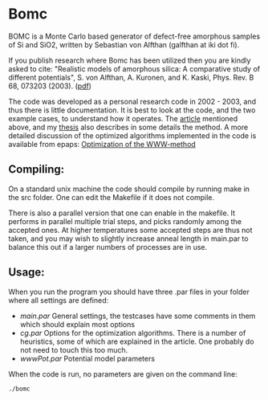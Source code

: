Bomc
====

BOMC is a Monte Carlo based generator of defect-free amorphous samples
of Si and SiO2, written by Sebastian von Alfthan (galfthan at iki dot fi).


If you publish research where Bomc has been utilized then you are
kindly asked to cite: "Realistic models of amorphous silica: A
comparative study of different potentials", S. von Alfthan,
A. Kuronen, and K. Kaski, Phys. Rev. B 68, 073203
(2003). ([pdf](http://lib.tkk.fi/Diss/2006/isbn9512285401/article2.pdf))



The code was developed as a personal research code in 2002 - 2003, and
thus there is little documentation. It is best to look at the code,
and the two example cases, to understand how it operates. The
[article](http://lib.tkk.fi/Diss/2006/isbn9512285401/article2.pdf)
mentioned above, and my
[thesis](http://lib.tkk.fi/Diss/2006/isbn9512285401/isbn9512285401.pdf)
also describes in some details the method. A more detailed discussion
of the optimized algorithms implemented in the code is available from
epaps: [Optimization of the
WWW-method](http://netserver.aip.org/epaps/phys_rev_b/E-PRBMDO-68-090327/epaps.pdf)

## Compiling:

On a standard unix machine the code should compile by running make in
the src folder. One can edit the Makefile if it does not
compile. 

There is also a parallel version that one can enable in the makefile. It
performs in parallel multiple trial steps, and picks randomly among the
accepted ones. At higher temperatures some accepted steps are thus not taken,
and you may wish to slightly increase anneal length in main.par to balance
this out if a larger numbers of processes are in use.


## Usage:

When you run the program you should have three .par files in your
folder where all settings are defined:

* *main.par* General settings, the testcases have some comments in
them which should explain most options 
* *cg.par* Options for the optimization algorithms. There is a number of heuristics, some of
which are explained in the article. One probably do not need to touch
this too much. 
* *wwwPot.par* Potential model parameters

When the code is run, no parameters are given on the command line:

`./bomc`

